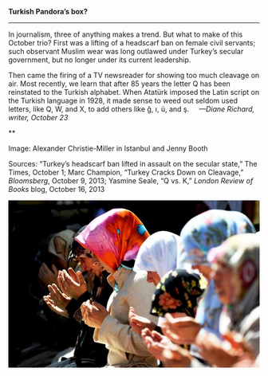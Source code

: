 **Turkish Pandora’s box?**

****

In journalism, three of anything makes a trend. But what to make of this October trio? First was a lifting of a headscarf ban on female civil servants; such observant Muslim wear was long outlawed under Turkey’s secular government, but no longer under its current leadership. 

Then came the firing of a TV newsreader for showing too much cleavage on air. Most recently, we learn that after 85 years the letter Q has been reinstated to the Turkish alphabet. When Atatürk imposed the Latin script on the Turkish language in 1928, it made sense to weed out seldom used letters, like Q, W, and X, to add others like ğ, ı, ü, and ş.     *—Diane Richard, writer, October 23*

**

Image: Alexander Christie-Miller in Istanbul and Jenny Booth

Sources: “Turkey’s headscarf ban lifted in assault on the secular state,” The Times, October 1; Marc Champion, “Turkey Cracks Down on Cleavage,” *Bloomsberg*, October 9, 2013; Yasmine Seale, “Q vs. K,” *London Review of Books* blog, October 16, 2013

![](../images/13.10.23_Richard_TurkeyEDIT-1.jpeg)
